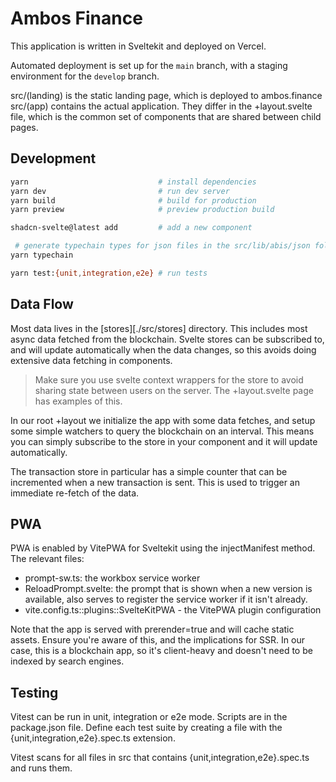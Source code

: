 # Ambos Finance

This application is written in Sveltekit and deployed on Vercel.

Automated deployment is set up for the `main` branch, with a staging environment for the `develop` branch.

src/(landing) is the static landing page, which is deployed to ambos.finance
src/(app) contains the actual application. They differ in the +layout.svelte file, which is the common set of components that are shared between child pages.

## Development

```sh
yarn                             # install dependencies
yarn dev                         # run dev server
yarn build                       # build for production
yarn preview                     # preview production build

shadcn-svelte@latest add         # add a new component

 # generate typechain types for json files in the src/lib/abis/json folder
yarn typechain

yarn test:{unit,integration,e2e} # run tests
```

## Data Flow

Most data lives in the [stores][./src/stores] directory. This includes most async data fetched from the blockchain. Svelte stores can be subscribed to, and will update automatically when the data changes, so this avoids doing extensive data fetching in components.

> Make sure you use svelte context wrappers for the store to avoid sharing state between users on the server. The +layout.svelte page has examples of this.

In our root +layout we initialize the app with some data fetches, and setup some simple watchers to query the blockchain on an interval. This means you can simply subscribe to the store in your component and it will update automatically.

The transaction store in particular has a simple counter that can be incremented when a new transaction is sent. This is used to trigger an immediate re-fetch of the data.

## PWA

PWA is enabled by VitePWA for Sveltekit using the injectManifest method. The relevant files:

- prompt-sw.ts: the workbox service worker
- ReloadPrompt.svelte: the prompt that is shown when a new version is available, also serves to register the service worker if it isn't already.
- vite.config.ts::plugins::SvelteKitPWA - the VitePWA plugin configuration

Note that the app is served with prerender=true and will cache static assets. Ensure you're aware of this, and the implications for SSR. In our case, this is a blockchain app, so it's client-heavy and doesn't need to be indexed by search engines.

## Testing

Vitest can be run in unit, integration or e2e mode. Scripts are in the package.json file.
Define each test suite by creating a file with the {unit,integration,e2e}.spec.ts extension.

Vitest scans for all files in src that contains {unit,integration,e2e}.spec.ts and runs them.
